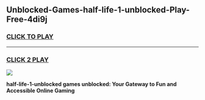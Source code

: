 
## Unblocked-Games-half-life-1-unblocked-Play-Free-4di9j
<h3>
<a href="https://premium76.site?title=half-life-1-unblocked&ref=23A">CLICK TO PLAY</a></h3>
<hr>

<h3>
<a href="https://premium76.site?title=half-life-1-unblocked&ref=23A">CLICK 2 PLAY</a>
  
</h3>

<a href="https://premium76.site?title=half-life-1-unblocked&ref=23A"><img src="https://clearcache.store/games.png"></a>


**half-life-1-unblocked games unblocked: Your Gateway to Fun and Accessible Online Gaming**
